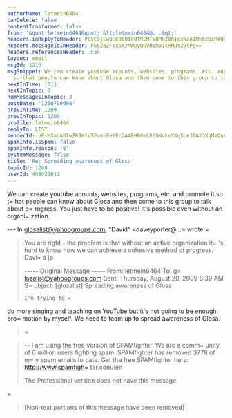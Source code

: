 ```yaml
---
authorName: letmein6464
canDelete: false
contentTrasformed: false
from: '&quot;letmein6464&quot; &lt;letmein6464@...&gt;'
headers.inReplyToHeader: PEVCQjEwQUE0OUI0QTRCMTVBMkZBRjcxNzA1MkQ2QzM4QGRhdmlkPg==
headers.messageIdInHeader: PGg2a2FscSt2MWpyQGVHcm91cHMuY29tPg==
headers.referencesHeader: .nan
layout: email
msgId: 1210
msgSnippet: We can create youtube acounts, websites, programs, etc. and promote it
  so that people can know about Glosa and then come to this group to talk about progress.
nextInTime: 1211
nextInTopic: 0
numMessagesInTopic: 3
postDate: '1250799098'
prevInTime: 1209
prevInTopic: 1209
profile: letmein6464
replyTo: LIST
senderId: uE-MXadA6IwZR9KfVlFvm-FeEFc2A4EHBGzLD39KvkeYXqSLe38A23XqMzQuAbJFFKw8bDWwYnLRzvAJ1sAwNj274oRibiOWbsRtBw
spamInfo.isSpam: false
spamInfo.reason: '6'
systemMessage: false
title: 'Re: Spreading awareness of Glosa'
topicId: 1208
userId: 405026011
---
```


We can create youtube acounts, websites, programs, etc. and promote it so t=
hat people can know about Glosa and then come to this group to talk about p=
rogress. You just have to be positive! It's possible even without an organi=
zation.

--- In glosalist@yahoogroups.com, "David" <daveyporter@...> wrote:=

>
> You are right  - the problem is that without an active organization it=
's hard to know how we can achieve a cohesive method of progress.
>    Davi=
d jp
> 
> 
> ----- Original Message ----- 
>   From: letmein6464 
>   To: g=
losalist@yahoogroups.com 
>   Sent: Thursday, August 20, 2009 8:39 AM
>   S=
ubject: [glosalist] Spreading awareness of Glosa
> 
> 
>     I'm trying to =
do more singing and teaching on YouTube but it's not going to be enough pro=
motion by myself. We need to team up to spread awareness of Glosa.
> 
> 
> =

>   
> 
> --
> I am using the free version of SPAMfighter.
> We are a comm=
unity of 6 million users fighting spam.
> SPAMfighter has removed 3778 of m=
y spam emails to date.
> Get the free SPAMfighter here: http://www.spamfigh=
ter.com/len
> 
> The Professional version does not have this message
> 
> 
=
> [Non-text portions of this message have been removed]
>




